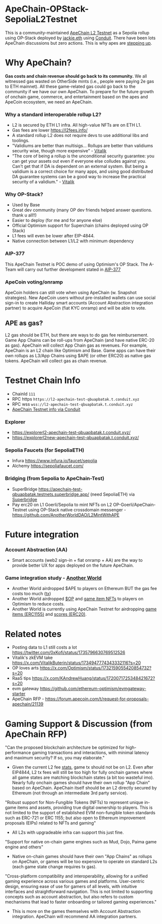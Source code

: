# ApeChain-OPStack-SepoliaL2Testnet
This is a community-maintained [ApeChain L2 Testnet](https://explorerl2-apechain-test-qbuapbatak.t.conduit.xyz/) as a Sepolia rollup using OP-Stack deployed by [jackie.eth](https://x.com/JackieLeeETH/status/1718281383951638786?s=20) using [Conduit](https://conduit.xyz/). There have been lots ApeChain discussions but zero actions. This is why apes are [stepping up](https://forum.apecoin.com/t/aip-377-apechain-a-team-research-deploy-manage-apechain/20163).

# Why ApeChain?
**Gas costs and chain revenue should go back to its community.** We all witnessed gas wasted on OtherSide mints (i.e., people were paying 2e gas to ETH mainnet). All these game-related gas could go back to the community if we have our own ApeChain. To prepare for the future growth of onchain game, commerce, and entertainment based on the apes and ApeCoin ecosystem, we need an ApeChain.

### Why a standard interoperable rollup L2?
 - L2 is secured by ETH L1 infra. All high-value NFTs are on ETH L1.
 - Gas fees are lower https://l2fees.info/
 - A standard rollup L2 does not require devs to use additional libs and toolings.
 - "Validiums are better than multisigs... Rollups are better than validiums security wise, though more expensive" - [Vitalik](https://x.com/VitalikButerin/status/1747376935607718136?s=20)
 - "The core of being a rollup is the unconditional security guarantee: you can get your assets out even if everyone else colludes against you. Can't get that if DA is dependent on an external system. But being a validium is a correct choice for many apps, and using good distributed DA guarantee systems can be a good way to increase the practical security of a validium." - [Vitalik](https://x.com/VitalikButerin/status/1747193558204105006?s=20)

### Why OP-Stack?
 - Used by Base
 - Great dev community (many OP dev friends helped answer questions. thank u all!!)
 - Easier to deploy (for me and for anyone else)
 - Official Optimism support for Superchain (chains deployed using OP Stack)
 - L1 fees will even be lower after EIP-4844.
 - Native connection between L1/L2 with minimum dependency

### AIP-377
This ApeChain Testnet is POC demo of using Optimism's OP Stack. The A-Team will carry out further development stated in [AIP-377](https://forum.apecoin.com/t/aip-377-apechain-a-team-research-deploy-manage-apechain/20163)

### ApeCoin voting/onramp
ApeCoin holders can still vote when using ApeChain (w. Snapshot strategies). New ApeCoin users without pre-installed wallets can use social sign-in to create Halliday smart accounts (Account Abstraction integration partner) to acquire ApeCoin (fiat KYC onramp) and will be able to vote.

## APE as gas?
L2 gas should be ETH, but there are ways to do gas fee reimbursement. Game App Chains can be roll-ups from ApeChain (and have native ERC-20 as gas). ApeChain will collect App Chain gas as revenues. For example, ApeChain is an L2 chain like Optimism and Base. Game apps can have their own rollups as L3/App Chains using $APE (or other ERC20) as native gas tokens. ApeChain will collect gas as chain revenue.

# Testnet Chain Info
- ChainId `111`
- RPC https `https://l2-apechain-test-qbuapbatak.t.conduit.xyz`
- RPC wss `wss://l2-apechain-test-qbuapbatak.t.conduit.xyz`
- [ApeChain Testnet info via Conduit](https://app.conduit.xyz/published/view/apechain-test-qbuapbatak) 

### Explorer
- https://explorerl2-apechain-test-qbuapbatak.t.conduit.xyz/
- https://explorerl2new-apechain-test-qbuapbatak.t.conduit.xyz/

### Sepolia Faucets (for SepoliaETH)
- Infura https://www.infura.io/faucet/sepolia
- Alchemy https://sepoliafaucet.com/

### Bridging (from Sepolia to ApeChain-Test)
- SuperBridge https://apechain-test-qbuapbatak.testnets.superbridge.app/ (need SepoliaETH) via [Superbridge](https://twitter.com/superbridgeapp)
- Pay erc20 on L1 Goerli/Sepolia to mint NFTs on L2 OP-Goerli/ApeChain-Testnet using OP-Stack native crossdomain messenger - https://github.com/AnotherWorldDAO/L2MintWithAPE

# Future integration
### Account Abstraction (AA)
- Smart accounts (web2 sign-in + fiat onramp + AA) are the way to provide better UX for apps deployed on the future ApeChain. 

### Game integration study - [Another World](https://anotherworld.gg/)
- Another World airdropped $APE to players on Ethereum BUT the gas fee costs too much ([tx](https://etherscan.io/tx/0xe5a9505f8bbe68f4829318621bf99ce0f8f311e1aeda59a1f180df90768ad0ac))
- Another World airdropped [$OP](https://optimistic.etherscan.io/tx/0x17b33f2fec0b0494eeed2138ee32af6a4a3d87cd635a8eeb0d5fb41da2541c0c) and [game item NFTs](https://optimistic.etherscan.io/tx/0xdd2e004c317d2e97ef14b1a5c8c9c2e18afe56a299760d1d6104fb1dec19f1f6) to players on Optimism to reduce costs. 
- Another World is currently using ApeChain Testnet for airdropping [game items (ERC1155)](https://explorerl2-apechain-test-qbuapbatak.t.conduit.xyz/address/0xEA37A064f1Eb0Da834fd01003e7831c902a42EFd) and [scores (ERC20)](https://explorerl2-apechain-test-qbuapbatak.t.conduit.xyz/address/0x9565aAcf12F9Fcb3117AD69348455718AE04840C).

# Related notes
- Posting data to L1 still costs a lot https://twitter.com/0xKofi/status/1735796630769512526
- Vitalik's zkEVM take https://x.com/VitalikButerin/status/1734947774343332116?s=20
- OP loves arts https://x.com/Optimism/status/1732159055420854732?s=20
- RaaS tips https://x.com/KAndrewHuang/status/1720071725348421672?s=20
- evm gateway https://github.com/ethereum-optimism/evmgateway-starter
- ApeChain RFP - https://forum.apecoin.com/t/request-for-proposals-apechain/21139

# Gaming Support & Discussion (from ApeChain RFP)
"Can the proposed blockchain architecture be optimized for high-performance gaming transactions and interactions, with minimal latency and maximum security? If so, you may elaborate."
- Given the current L2 fee [stats](https://l2fees.info/), game tx should not be on L2. Even after EIP4844, L2 tx fees will still be too high for fully onchain games where all game states are matching blockchain states (a bit too wasteful imo). Nearly fully onchain games should have their own rollup "App Chain" based on ApeChain. ApeChain itself should be an L2 directly secured by Ethereum (not through an intermediate 3rd party service).

"Robust support for Non-Fungible Tokens (NFTs) to represent unique in-game items and assets, providing true digital ownership to players. This is not limited to the support of established EVM non-fungible token standards such as ERC-721 or ERC 1155; but also open to Ethereum improvement proposals (EIPs) related to NFTs and gaming"
- All L2s with upgradeable infra can support this just fine.

"Support for native on-chain game engines such as Mud, Dojo, Paima game engine and others"
- Native on-chain games should have their own "App Chains" as rollups on ApeChain, or games will be too expensive to operate on standard L2s (each game state change requires tx gas).

"Cross-platform compatibility and interoperability, allowing for a unified gaming experience across various games and platforms. User-centric design, ensuring ease of use for gamers of all levels, with intuitive interfaces and straightforward navigation. This is not limited to supporting concepts such as account abstraction, but also refers to custom mechanisms that lead to faster onboarding or tailored gaming experiences."
- This is more on the games themselves with Account Abstraction integration. ApeChain will recommend AA integration partners.

